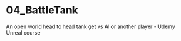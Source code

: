 # 04_BattleTank
An open world head to head tank get vs AI or another player  -  Udemy Unreal course
